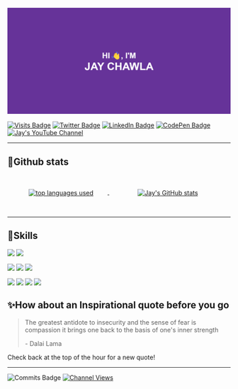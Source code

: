 ![Jay Chawla's banner](./assets/header.png)

[![Visits Badge](https://badges.pufler.dev/visits/chawlajay/chawlajay)](https://chawlajay.github.io/portfolio/)
[![Twitter Badge](https://img.shields.io/badge/Twitter-Profile-informational?style=flat&logo=twitter&logoColor=white&color=1CA2F1)](https://twitter.com/chawlajay111)
[![LinkedIn Badge](https://img.shields.io/badge/LinkedIn-Profile-informational?style=flat&logo=linkedin&logoColor=white&color=0D76A8)](https://www.linkedin.com/in/chawlajay111/)
[![CodePen Badge](https://img.shields.io/badge/CodePen-Profile-informational?style=flat&logo=codepen&logoColor=white&color=black)](https://codepen.io/chawlajay143)
[![Jay's YouTube Channel](https://img.shields.io/youtube/channel/subscribers/UCW-Wc0jjph3L2dMbGcxj4Yg?style=social)](https://www.youtube.com/c/JayChawla)
- - -

## 📝Github stats
<a href="https://github.com/chawlajay" style="padding:1rem">
  <img align="center" alt="top languages used" style="margin:2rem" src="https://github-readme-stats.vercel.app/api/top-langs/?username=chawlajay&hide=php&theme=nightowl" />
</a>
<a href="https://github.com/chawlajay" style="padding:1rem">
  <img align="center" alt="Jay's GitHub stats" style="margin:2rem" src="https://github-readme-stats.vercel.app/api?username=chawlajay&theme=tokyonight&show_icons=true" />
</a>

- - -

## 💼Skills
![](https://img.shields.io/badge/C-00599C?style=flat&logo=c&logoColor=white)
![](https://img.shields.io/badge/C%2B%2B-00599C?style=flat&logo=c%2B%2B&logoColor=white)

![](https://img.shields.io/badge/HTML-239120?style=flat&logo=html5&logoColor=white)
![](https://img.shields.io/badge/CSS-239120?&style=flat&logo=css3&logoColor=white)
![](https://img.shields.io/badge/JavaScript-F7DF1E?style=flat&logo=javascript&logoColor=black)

![](https://img.shields.io/badge/MongoDB-4EA94B?style=flat&logo=mongodb&logoColor=white)
![](https://img.shields.io/badge/Express.js-404D59?style=flat)
![](https://img.shields.io/badge/React-20232A?style=flat&logo=react&logoColor=61DAFB)
![](https://img.shields.io/badge/Node.js-43853D?style=flat&logo=node.js&logoColor=white)

## ✨How about an Inspirational quote before you go
> <p>The greatest antidote to insecurity and the sense of fear is compassion it brings one back to the basis of one's inner strength</p>
>
> <p>- Dalai Lama</p>

Check back at the top of the hour for a new quote!

- - -

![Commits Badge](https://badges.pufler.dev/commits/monthly/chawlajay)
[![Channel Views](https://img.shields.io/youtube/channel/views/UCW-Wc0jjph3L2dMbGcxj4Yg?style=social)](https://www.youtube.com/c/JayChawla)
